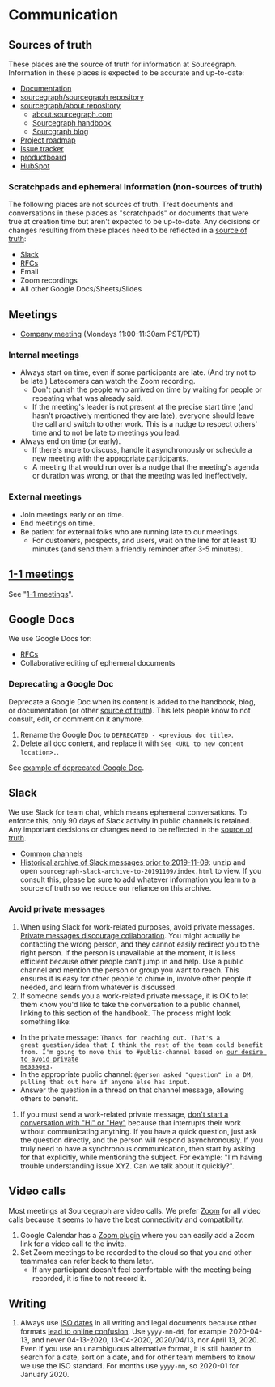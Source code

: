 # Communication

## Sources of truth

These places are the source of truth for information at Sourcegraph. Information in these places is expected to be accurate and up-to-date:

- [Documentation](https://docs.sourcegraph.com)
- [sourcegraph/sourcegraph repository](https://github.com/sourcegraph/sourcegraph)
- [sourcegraph/about repository](https://github.com/sourcegraph/sourcegraph)
  - [about.sourcegraph.com](https://about.sourcegraph.com)
  - [Sourcegraph handbook](index.md)
  - [Sourcgraph blog](https://about.sourcegraph.com/blog)
- [Project roadmap](https://docs.google.com/document/d/1cBsE9801DcBF9chZyMnxRdolqM_1c2pPyGQz15QAvYI/edit#)
- [Issue tracker](https://github.com/sourcegraph/sourcegraph)
- [productboard](TODO)
- [HubSpot](https://app.hubspot.com)

### Scratchpads and ephemeral information (non-sources of truth)

The following places are not sources of truth. Treat documents and conversations in these places as "scratchpads" or documents that were true at creation time but aren't expected to be up-to-date. Any decisions or changes resulting from these places need to be reflected in a [source of truth](#sources-of-truth):

- [Slack](#slack)
- [RFCs](https://drive.google.com/drive/u/0/folders/1bip_pMeWePyNNdCEETRzoyMdLtntcNKR)
- Email
- Zoom recordings
- All other Google Docs/Sheets/Slides

## Meetings

- [Company meeting](company_meeting.md) (Mondays 11:00-11:30am PST/PDT)

### Internal meetings

- Always start on time, even if some participants are late. (And try not to be late.) Latecomers can watch the Zoom recording.
  - Don't punish the people who arrived on time by waiting for people or repeating what was already said.
  - If the meeting's leader is not present at the precise start time (and hasn't proactively mentioned they are late), everyone should leave the call and switch to other work. This is a nudge to respect others' time and to not be late to meetings you lead.
- Always end on time (or early).
  - If there's more to discuss, handle it asynchronously or schedule a new meeting with the appropriate participants.
  - A meeting that would run over is a nudge that the meeting's agenda or duration was wrong, or that the meeting was led ineffectively.

### External meetings

- Join meetings early or on time.
- End meetings on time.
- Be patient for external folks who are running late to our meetings.
  - For customers, prospects, and users, wait on the line for at least 10 minutes (and send them a friendly reminder after 3-5 minutes).
  
## [1-1 meetings](../leadership/1-1.md)

See "[1-1 meetings](../leadership/1-1.md)".

## Google Docs

We use Google Docs for:

- [RFCs](https://drive.google.com/drive/u/0/folders/1bip_pMeWePyNNdCEETRzoyMdLtntcNKR)
- Collaborative editing of ephemeral documents

### Deprecating a Google Doc

Deprecate a Google Doc when its content is added to the handbook, blog, or documentation (or other [source of truth](#sources-of-truth)). This lets people know to not consult, edit, or comment on it anymore.

1. Rename the Google Doc to `DEPRECATED - <previous doc title>`.
1. Delete all doc content, and replace it with `See <URL to new content location>.`.

See [example of deprecated Google Doc](https://docs.google.com/document/d/1M22s-WDY9lp_JOitfv48cZNjtv4x6IJVKhlHZOAIlLM/edit#heading=h.23jju0ooahdb).

## Slack

We use Slack for team chat, which means ephemeral conversations. To enforce this, only 90 days of Slack activity in public channels is retained. Any important decisions or changes need to be reflected in the [source of truth](#sources-of-truth).

- [Common channels](team_chat.md)
- [Historical archive of Slack messages prior to 2019-11-09](https://drive.google.com/file/d/1FUbOEsMM4fWRpxymgNHZCAssOPEFDelJ/view?usp=sharing): unzip and open `sourcegraph-slack-archive-to-20191109/index.html` to view. If you consult this, please be sure to add whatever information you learn to a source of truth so we reduce our reliance on this archive.

### Avoid private messages

1. When using Slack for work-related purposes, avoid private messages. [Private messages discourage collaboration](https://blog.flowdock.com/2014/04/30/beware-of-private-conversations/). You might actually be contacting the wrong person, and they cannot easily redirect you to the right person. If the person is unavailable at the moment, it is less efficient because other people can't jump in and help. Use a public channel and mention the person or group you want to reach. This ensures it is easy for other people to chime in, involve other people if needed, and learn from whatever is discussed.
1. If someone sends you a work-related private message, it is OK to let them know you'd like to take the conversation to a public channel, linking to this section of the handbook.  The process might look something like:
  * In the private message: <code>Thanks for reaching out. That's a great question/idea that I think the rest of the team could benefit from. I'm going to move this to #public-channel based on [our desire to avoid private messages](#avoid-private-messages).</code>
  * In the appropriate public channel: `@person asked "question" in a DM, pulling that out here if anyone else has input.`
  * Answer the question in a thread on that channel message, allowing others to benefit.
1. If you must send a work-related private message, [don't start a conversation with "Hi" or "Hey"](http://www.nohello.com/) because that interrupts their work without communicating anything. If you have a quick question, just ask the question directly, and the person will respond asynchronously. If you truly need to have a synchronous communication, then start by asking for that explicitly, while mentioning the subject. For example: "I'm having trouble understanding issue XYZ. Can we talk about it quickly?".

## Video calls

Most meetings at Sourcegraph are video calls. We prefer [Zoom](https://zoom.us) for all video calls because it seems to have the best connectivity and compatibility.

1. Google Calendar has a [Zoom plugin](https://chrome.google.com/webstore/detail/zoom-scheduler/kgjfgplpablkjnlkjmjdecgdpfankdle?hl=en-US) where you can easily add a Zoom link for a video call to the invite.
1. Set Zoom meetings to be recorded to the cloud so that you and other teammates can refer back to them later.
   - If any participant doesn't feel comfortable with the meeting being recorded, it is fine to not record it.


## Writing

1. Always use [ISO dates](https://en.wikipedia.org/wiki/ISO_8601#Calendar_dates) in all writing and legal documents because other formats [lead to online confusion](http://xkcd.com/1179/). Use `yyyy-mm-dd`, for example 2020-04-13, and never 04-13-2020, 13-04-2020, 2020/04/13, nor April 13, 2020. Even if you use an unambiguous alternative format, it is still harder to search for a date, sort on a date, and for other team members to know we use the ISO standard. For months use `yyyy-mm`, so 2020-01 for January 2020.
